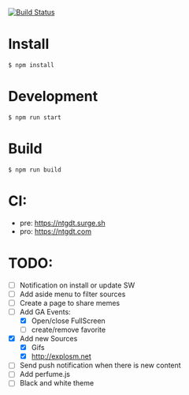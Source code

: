 [![Build Status](https://travis-ci.org/carlosvillu/ntgdt-web.svg?branch=master)](https://travis-ci.org/carlosvillu/ntgdt-web)

# Install

`$ npm install`

# Development

`$ npm run start`

# Build

`$ npm run build`

# CI:

- pre: https://ntgdt.surge.sh
- pro: https://ntgdt.com

# TODO:

- [ ] Notification on install or update SW
- [ ] Add aside menu to filter sources
- [ ] Create a page to share memes
- [ ] Add GA Events:
  - [x] Open/close FullScreen
  - [ ] create/remove favorite
- [x] Add new Sources
  - [x] Gifs
  - [x] http://explosm.net
- [ ] Send push notification when there is new content
- [ ] Add perfume.js
- [ ] Black and white theme
